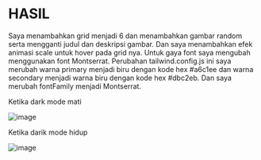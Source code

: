 <h1>HASIL</h1>
<p>Saya menambahkan grid menjadi 6 dan menambahkan gambar random serta mengganti judul dan deskripsi gambar. Dan saya menambahkan efek animasi scale untuk hover pada grid nya. Untuk gaya font saya mengubah menggunakan font Montserrat. Perubahan tailwind.config.js ini saya merubah warna primary menjadi biru dengan kode hex #a6c1ee dan warna secondary menjadi warna biru dengan kode hex #dbc2eb. Dan saya merubah fontFamily menjadi Montserrat. </p>

<p>Ketika dark mode mati</p>

![image](https://github.com/user-attachments/assets/5a602bbc-154e-4690-8241-c21569818104)


<p>Ketika darik mode hidup</p>

![image](https://github.com/user-attachments/assets/90db60e5-17f6-455c-9d7c-a421c15000de)
